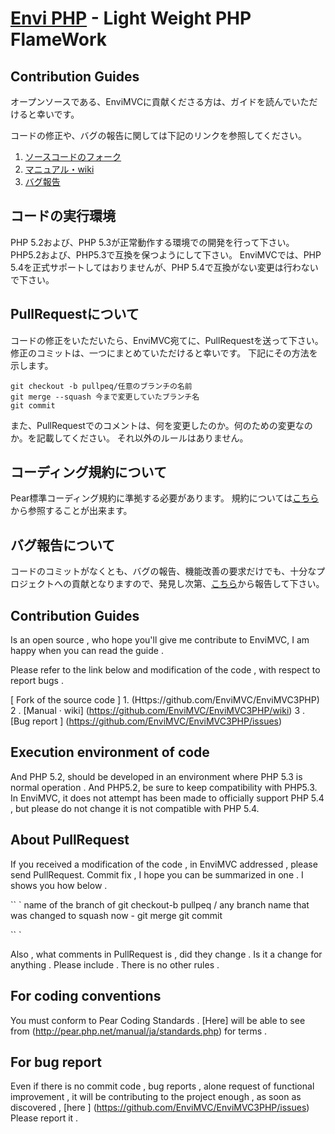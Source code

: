 [Envi PHP](http://www.enviphp.net/) - Light Weight PHP FlameWork
==================================================

Contribution Guides
--------------------------------------

オープンソースである、EnviMVCに貢献くださる方は、ガイドを読んでいただけると幸いです。

コードの修正や、バグの報告に関しては下記のリンクを参照してください。

1. [ソースコードのフォーク](https://github.com/EnviMVC/EnviMVC3PHP)
2. [マニュアル・wiki](https://github.com/EnviMVC/EnviMVC3PHP/wiki)
3. [バグ報告](https://github.com/EnviMVC/EnviMVC3PHP/issues)



コードの実行環境
--------------------------------------

PHP 5.2および、PHP 5.3が正常動作する環境での開発を行って下さい。
PHP5.2および、PHP5.3で互換を保つようにして下さい。
EnviMVCでは、PHP 5.4を正式サポートしてはおりませんが、PHP 5.4で互換がない変更は行わないで下さい。


PullRequestについて
--------------------------------------

コードの修正をいただいたら、EnviMVC宛てに、PullRequestを送って下さい。
修正のコミットは、一つにまとめていただけると幸いです。
下記にその方法を示します。


```
git checkout -b pullpeq/任意のブランチの名前
git merge --squash 今まで変更していたブランチ名
git commit

```

また、PullRequestでのコメントは、何を変更したのか。何のための変更なのか。を記載してください。
それ以外のルールはありません。



コーディング規約について
--------------------------------------

Pear標準コーディング規約に準拠する必要があります。
規約については[こちら](http://pear.php.net/manual/ja/standards.php)から参照することが出来ます。



バグ報告について
--------------------------------------

コードのコミットがなくとも、バグの報告、機能改善の要求だけでも、十分なプロジェクトへの貢献となりますので、発見し次第、[こちら](https://github.com/EnviMVC/EnviMVC3PHP/issues)から報告して下さい。


Contribution Guides
--------------------------------------

Is an open source , who hope you'll give me contribute to EnviMVC, I am happy when you can read the guide .

Please refer to the link below and modification of the code , with respect to report bugs .

[ Fork of the source code ] 1. (Https://github.com/EnviMVC/EnviMVC3PHP)
2 . [Manual · wiki] (https://github.com/EnviMVC/EnviMVC3PHP/wiki)
3 . [Bug report ] (https://github.com/EnviMVC/EnviMVC3PHP/issues)



Execution environment of code
--------------------------------------

And PHP 5.2, should be developed in an environment where PHP 5.3 is normal operation .
And PHP5.2, be sure to keep compatibility with PHP5.3.
In EnviMVC, it does not attempt has been made to officially support PHP 5.4 , but please do not change it is not compatible with PHP 5.4.


About PullRequest
--------------------------------------

If you received a modification of the code , in EnviMVC addressed , please send PullRequest.
Commit fix , I hope you can be summarized in one .
I shows you how below .


`` `
name of the branch of git checkout-b pullpeq / any
branch name that was changed to squash now - git merge
git commit

`` `

Also , what comments in PullRequest is , did they change . Is it a change for anything . Please include .
There is no other rules .



For coding conventions
--------------------------------------

You must conform to Pear Coding Standards .
[Here] will be able to see from (http://pear.php.net/manual/ja/standards.php) for terms .



For bug report
--------------------------------------

Even if there is no commit code , bug reports , alone request of functional improvement , it will be contributing to the project enough , as soon as discovered , [here ] (https://github.com/EnviMVC/EnviMVC3PHP/issues) Please report it .
